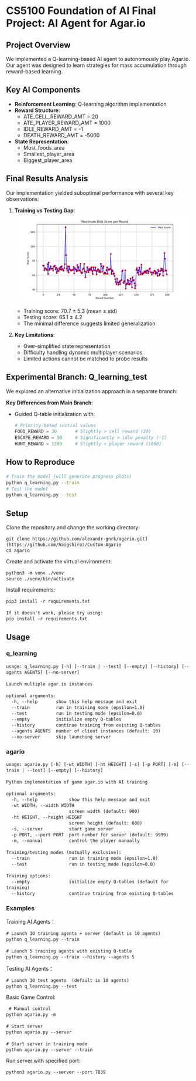 # CS5100 Foundation of AI Final Project: AI Agent for Agar.io

## Project Overview
We implemented a Q-learning-based AI agent to autonomously play Agar.io. Our agent was designed to learn strategies for mass accumulation through reward-based learning.

## Key AI Components
- **Reinforcement Learning**: Q-learning algorithm implementation
- **Reward Structure**:
    - ATE_CELL_REWARD_AMT = 20
    - ATE_PLAYER_REWARD_AMT = 1000
    - IDLE_REWARD_AMT = -1
    - DEATH_REWARD_AMT = -5000
- **State Representation**:
  - Most_foods_area
  - Smallest_player_area
  - Biggest_player_area

## Final Results Analysis
Our implementation yielded suboptimal performance with several key observations:

1. **Training vs Testing Gap**:
   ![Training vs Testing](plots/max_scores_round_199.png)
   - Training score: 70.7 ± 5.3 (mean ± std)
   - Testing score: 65.1 ± 4.2
   - The minimal difference suggests limited generalization

2. **Key Limitations**:
   - Over-simplified state representation
   - Difficulty handling dynamic multiplayer scenarios
   - Limited actions cannot be matched to probe results

## Experimental Branch: Q_learning_test
We explored an alternative initialization approach in a separate branch:

**Key Differences from Main Branch**:
- Guided Q-table initialization with:
  ```python
  # Priority-based initial values
  FOOD_REWARD = 30       # Slightly > cell reward (20)
  ESCAPE_REWARD = 50     # Significantly > idle penalty (-1) 
  HUNT_REWARD = 1200     # Slightly > player reward (1000)
  
## How to Reproduce
```bash
# Train the model (will generate progress plots)
python q_learning.py --train
# Test the model
python q_learning.py --test

```

## Setup
Clone the repository and change the working directory:
    
    git clone https://github.com/alexandr-gnrk/agario.git](https://github.com/haigshiroz/Custom-Agario
    cd agario
    
Create and activate the virtual environment:
    
    python3 -m venv ./venv
    source ./venv/bin/activate
    
Install requirements:
    
    pip3 install -r requirements.txt
    
    If it doesn't work, please try using:
    pip install -r requirements.txt

## Usage 
### q_learning 
    usage: q_learning.py [-h] [--train | --test] [--empty] [--history] [--agents AGENTS] [--no-server]
    
    Launch multiple agar.io instances
    
    optional arguments:
      -h, --help       show this help message and exit
      --train          run in training mode (epsilon=1.0)
      --test           run in testing mode (epsilon=0.0)
      --empty          initialize empty Q-tables
      --history        continue training from existing Q-tables
      --agents AGENTS  number of client instances (default: 10)
      --no-server      skip launching server
      
### agario
     
    usage: agario.py [-h] [-wt WIDTH] [-ht HEIGHT] [-s] [-p PORT] [-m] [--train | --test] [--empty] [--history]
    
    Python implementation of game agar.io with AI training
    
    optional arguments:
      -h, --help            show this help message and exit
      -wt WIDTH, --width WIDTH
                            screen width (default: 900)
      -ht HEIGHT, --height HEIGHT
                            screen height (default: 600)
      -s, --server          start game server
      -p PORT, --port PORT  port number for server (default: 9999)
      -m, --manual          control the player manually
    
    Training/testing modes (mutually exclusive):
      --train               run in training mode (epsilon=1.0)
      --test                run in testing mode (epsilon=0.0)
    
    Training options:
      --empty               initialize empty Q-tables (default for training)
      --history             continue training from existing Q-tables
  
### Examples
    
Training AI Agents：
    
    # Launch 10 training agents + server (default is 10 agents)
    python q_learning.py --train
    
    # Launch 5 training agents with existing Q-table
    python q_learning.py --train --history --agents 5

Testing AI Agents：

    # Launch 10 test agents  (default is 10 agents)
    python q_learning.py --test 
    
    
Basic Game Control:

     # Manual control
    python agario.py -m
    
    # Start server
    python agario.py --server
    
    # Start server in training mode
    python agario.py --server --train

Run server with specified port:

    python3 agario.py --server --port 7839


